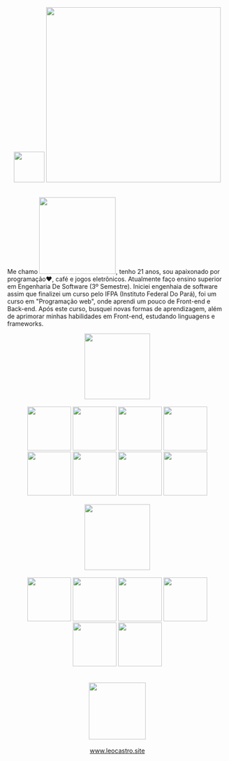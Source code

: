 <div align="center" display="flex">
  <img src="https://mwcorvettes.com/wp-content/uploads/2019/03/savethewave-300x252.gif" width="70px">
  <img src="https://user-images.githubusercontent.com/72839343/180894121-51e30f8c-b319-4373-8ad8-d2ac1ed6695f.png" width="400px">
</div>

</br>

<p>
  Me chamo <img src="https://user-images.githubusercontent.com/72839343/180894029-22683061-dc13-46d1-be85-c49d6faf552a.png" width="175px">, tenho 21 anos, sou apaixonado por programação❤, café e jogos eletrônicos. Atualmente faço ensino superior em Engenharia De Software (3º Semestre). Iniciei engenhaia de software assim que finalizei um curso pelo IFPA (Instituto Federal Do Pará),  foi um curso em "Programação web", onde aprendi um pouco de Front-end e Back-end. Após este curso, busquei novas formas de aprendizagem, além de aprimorar minhas habilidades em Front-end, estudando linguagens e frameworks.
</p>

<div align="center">
  <img src="https://user-images.githubusercontent.com/72839343/180845014-adab9bc4-7d6f-445b-9a05-c5f130ce2d9a.png" width="150px">
  <div>
  <br>
   <img src="https://user-images.githubusercontent.com/72839343/180889755-1f6488a0-e492-4d1a-a49d-2f9b07ad8c69.png" width="100px">
   <img src="https://user-images.githubusercontent.com/72839343/180889562-051408f0-2f73-4759-b183-d7b0e3131e9b.png" width="100px">
   <img src="https://user-images.githubusercontent.com/72839343/180889907-c487e23f-2628-4b0f-a722-3650a531f0c3.png" width="100px">
   <img src="https://user-images.githubusercontent.com/72839343/180890046-1c1e9730-43ab-4197-b87e-d6f4b8169d67.png" width="100px">
   <img src="https://user-images.githubusercontent.com/72839343/180890217-3548a4e1-8271-43b4-b247-95f93936ac87.png" width="100px">
   <img src="https://user-images.githubusercontent.com/72839343/180890403-de7c03f3-709e-4ae1-94aa-4c9967292eae.png" width="100px">
    <img src="https://user-images.githubusercontent.com/72839343/180890809-8ed189c2-68ee-4b51-aca4-7bb623843da9.png" width="100px">
    <img src="https://user-images.githubusercontent.com/72839343/180890991-ac0cfc4a-161c-41ad-879a-adc57ff7bf3f.png" width="100px">

  </div>
</div>

</br>

<div align="center">
  <img src="https://user-images.githubusercontent.com/72839343/180851960-06d81e60-3dff-4d1b-af96-aa46f260c960.png" width="150px">
  <div>
  
  <br>
   <img src="https://user-images.githubusercontent.com/72839343/180891165-13114c04-0e53-4609-aa26-9547248f8c06.png" width="100px">
   <img src="https://user-images.githubusercontent.com/72839343/180891508-fed0eec5-9c6e-4956-b8fa-8d6969e24ce3.png" width="100px">
   <img src="https://user-images.githubusercontent.com/72839343/180891632-d8431b1a-0aa7-4922-bfbb-5f9423a77c29.png" width="100px">
   <img src="https://user-images.githubusercontent.com/72839343/180891863-50bdf84c-4988-4d49-a8d1-c7ef47061fa7.png" width="100px">
   <img src="https://user-images.githubusercontent.com/72839343/180892068-dc951d2f-31f3-4478-a25d-1e624fa3abf5.png" width="100px">
   <img src="https://user-images.githubusercontent.com/72839343/180892236-52de1f93-6e1c-48ec-9fb9-ebc9e7e22e5a.png" width="100px">
  </div>
</div>

</br>



</br>

<div align="center">
  <img src="https://user-images.githubusercontent.com/72839343/180894886-18ba98c8-463e-426e-85c3-7b07c7ce1263.png" width="130px">
  <div>
  <br>
   <a href="https://www.leocastro.site">www.leocastro.site</a>
  </div>
</div>
